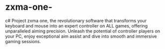 # zxma-one-
c#  Project  zxma one, the revolutionary software that transforms your keyboard and mouse into an expert controller on ALL games, offering unparalleled aiming precision. Unleash the potential of controller players on your PC, enjoy exceptional aim assist and dive into smooth and immersive gaming sessions. 
